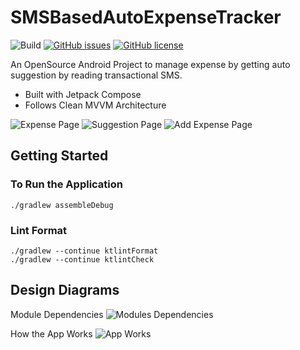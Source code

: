 
# SMSBasedAutoExpenseTracker


![Build](https://github.com/github/docs/actions/workflows/main.yml/badge.svg)
[![GitHub issues](https://img.shields.io/github/issues/praslnx8/Auto-SMS-Tracker)](https://github.com/praslnx8/Auto-SMS-Tracker/issues)
[![GitHub license](https://img.shields.io/github/license/praslnx8/Auto-SMS-Tracker)](https://github.com/praslnx8/Auto-SMS-Tracker/blob/master/LICENSE)


An OpenSource Android Project to manage expense by getting auto suggestion by reading transactional SMS.

- Built with Jetpack Compose
- Follows Clean MVVM Architecture


![Expense Page](https://user-images.githubusercontent.com/8796235/183958958-09251ee3-8fed-4b8c-bea3-b32a05484d5e.png)
![Suggestion Page](https://user-images.githubusercontent.com/8796235/183959090-ca6b8cc2-95d4-404a-8005-cb52e3065605.png)
![Add Expense Page](https://user-images.githubusercontent.com/8796235/183959109-682f6731-3835-41c2-8c0c-a1f0eefce075.png)

## Getting Started
### To Run the Application
    ./gradlew assembleDebug

### Lint Format
    ./gradlew --continue ktlintFormat
    ./gradlew --continue ktlintCheck

## Design Diagrams
Module Dependencies
![Modules Dependencies](https://user-images.githubusercontent.com/8796235/183961785-2e097a86-c7d1-491b-8282-8c6cb88bd7de.png)

How the App Works
![App Works](https://user-images.githubusercontent.com/8796235/183963920-aead0fa5-7deb-4137-bb5b-88f5fb4b94b6.png)
